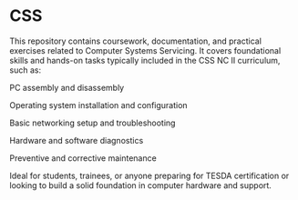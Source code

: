 # CSS
This repository contains coursework, documentation, and practical exercises related to Computer Systems Servicing. It covers foundational skills and hands-on tasks typically included in the CSS NC II curriculum, such as:

PC assembly and disassembly

Operating system installation and configuration

Basic networking setup and troubleshooting

Hardware and software diagnostics

Preventive and corrective maintenance

Ideal for students, trainees, or anyone preparing for TESDA certification or looking to build a solid foundation in computer hardware and support.
